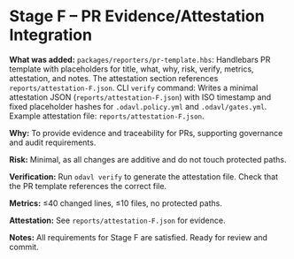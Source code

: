 # Stage F – PR Evidence/Attestation Integration

**What was added:**
`packages/reporters/pr-template.hbs`: Handlebars PR template with placeholders for title, what, why, risk, verify, metrics, attestation, and notes. The attestation section references `reports/attestation-F.json`.
CLI `verify` command: Writes a minimal attestation JSON (`reports/attestation-F.json`) with ISO timestamp and fixed placeholder hashes for `.odavl.policy.yml` and `.odavl/gates.yml`.
Example attestation file: `reports/attestation-F.json`.

**Why:**
To provide evidence and traceability for PRs, supporting governance and audit requirements.

**Risk:**
Minimal, as all changes are additive and do not touch protected paths.

**Verification:**
Run `odavl verify` to generate the attestation file. Check that the PR template references the correct file.

**Metrics:**
≤40 changed lines, ≤10 files, no protected paths.

**Attestation:**
See `reports/attestation-F.json` for evidence.

**Notes:**
All requirements for Stage F are satisfied. Ready for review and commit.
